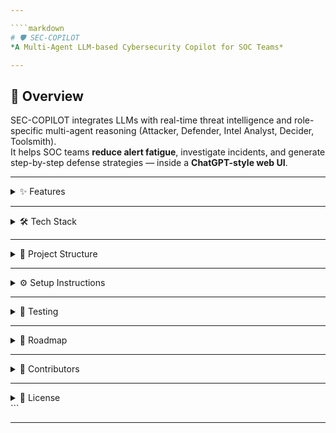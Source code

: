 ```yaml
---

````markdown
# 🛡️ SEC-COPILOT  
*A Multi-Agent LLM-based Cybersecurity Copilot for SOC Teams*

---
```


## 📌 Overview
SEC-COPILOT integrates LLMs with real-time threat intelligence and role-specific multi-agent reasoning (Attacker, Defender, Intel Analyst, Decider, Toolsmith).  
It helps SOC teams **reduce alert fatigue**, investigate incidents, and generate step-by-step defense strategies — inside a **ChatGPT-style web UI**.

---

<details>
<summary>✨ Features</summary>

- 🔐 **JWT Authentication** (signup, login, logout)  
- 💬 **Chat Conversations** (saved in MongoDB, organized by folders/history)  
- 🧑‍🤝‍🧑 **Multi-Agent System**:
  - **Attacker** → simulates adversary behavior  
  - **Defender** → mitigations and response  
  - **Intel Analyst** → gathers context (Reddit, StackOverflow, APIs)  
  - **Toolsmith** → suggests tools/scripts  
  - **Decider** → final recommendations  
- 📑 **Trace Mode** → shows agent reasoning (step logs, tool calls)  
- 🎨 **Modern Web UI** → bubble chat, typing indicators, folders/history sidebar  
- 🗄️ **MongoDB Storage** → users, conversations, messages, traces  
- 🐳 **Dockerized Deployment** → run API + MongoDB + UI in one command  

</details>

---

<details>
<summary>🛠️ Tech Stack</summary>

- **Frontend**:  
  - HTML, CSS, Vanilla JS  
  - LocalStorage for session/token  
  - ChatGPT-like UI with folders & trace panel  

- **Backend**:  
  - FastAPI (Python 3.12)  
  - JWT Auth (python-jose, passlib/bcrypt)  
  - Orchestrator for multi-agent reasoning  

- **Database**:  
  - MongoDB (async with Motor driver)  

- **Deployment**:  
  - Docker + Docker Compose  
  - uv (dependency manager)  

</details>

---

<details>
<summary>📂 Project Structure</summary>

```bash
sec-copilot/
├── app/
│   ├── api/routers/       # FastAPI routers (auth, chat, data)
│   ├── orchestrator/      # Agents: planner, defender, attacker, etc.
│   ├── security/          # JWT, password hashing
│   ├── ui/web/            # Frontend (HTML, CSS, JS)
│   ├── db.py              # MongoDB connection + init_db
│   ├── main.py            # FastAPI entrypoint
│   └── models.py          # Data models (user, conversation, message, trace)
├── .env                   # Environment variables
├── requirements.txt       # Python dependencies (if not using uv)
├── docker-compose.yml     # Dev environment (API + Mongo)
└── README.md              # Documentation
````

</details>

---

<details>
<summary>⚙️ Setup Instructions</summary>

### 1. Clone & Install

```bash
git clone https://github.com/YOUR_USERNAME/sec-copilot.git
cd sec-copilot
uv sync   # or pip install -r requirements.txt
```

### 2. Configure Environment

Create a `.env` file in project root:

```ini
MONGODB_URI=mongodb://127.0.0.1:27017
MONGODB_DB=sec_copilot
JWT_SECRET=super_secret_key_here
JWT_ALGORITHM=HS256
JWT_EXPIRE_MINUTES=10080
```

### 3. Run with Docker

```bash
docker-compose up --build
```

### 4. Run API locally

```bash
uv run uvicorn app.main:app --reload --port 8000
```

Visit UI → [http://localhost:8000](http://localhost:8000)

</details>

---

<details>
<summary>🧪 Testing</summary>

* ✅ Unit tests for agents & policies
* ✅ API contract tests with FastAPI `TestClient`
* ✅ End-to-end: login → chat → save trace → reload conversation

Run:

```bash
pytest -v
```

</details>

---

<details>
<summary>🚀 Roadmap</summary>

* [x] JWT auth system
* [x] Multi-agent orchestration skeleton
* [x] MongoDB persistence for conversations
* [x] UI with folders/history + trace toggle
* [ ] Threat intel API connectors (Reddit, StackOverflow)
* [ ] Simulation mode (attacker vs defender "game")
* [ ] Cloud deployment (Kubernetes + Mongo replicaset)
* [ ] Role-based access control (admin vs analyst)

</details>

---

<details>
<summary>👥 Contributors</summary>

* **Vaishak Balachandra** — Project Lead (MS CS @ Purdue, AI/ML focus)
* *Add teammates/mentors here*

</details>

---

<details>
<summary>📜 License</summary>

This project is licensed under the MIT License — see [LICENSE](LICENSE) for details.

</details>
```

---